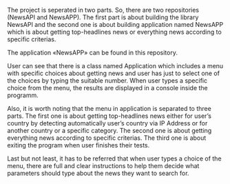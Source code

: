 The project is seperated in two parts. So, there are two repositories (NewsAPI and NewsAPP).
The first part is about building the library NewsAPI and the second one is about building application named NewsAPP which is about getting top-headlines news or everything news according to specific criterias.

The application «NewsAPP» can be found in this repository. 

User can see that there is a class named Application which includes a menu with specific choices about getting news and user has just to select one of the choices by typing the suitable number. When user types a specific choice from the menu, the results are displayed in a console inside the programm. 

Also, it is worth noting that the menu in application is separated to three parts. The first one is about getting top-headlines news either for user’s country by detecting automatically user’s country via IP Address or for another country or a specific category. The second one is about getting everything news according to specific criterias. The third one is about exiting the program when user finishes their tests. 

Last but not least, it has to be referred that when user types a choice of the menu, there are full and clear instructions to help them decide what parameters should type about the news they want to search for.
